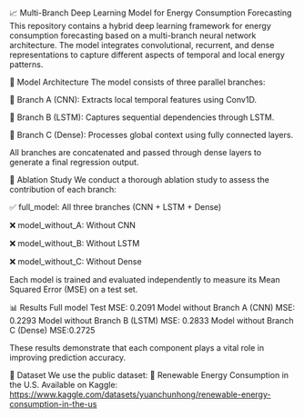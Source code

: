 📈 Multi-Branch Deep Learning Model for Energy Consumption Forecasting
This repository contains a hybrid deep learning framework for energy consumption forecasting based on a multi-branch neural network architecture. The model integrates convolutional, recurrent, and dense representations to capture different aspects of temporal and local energy patterns.

🧠 Model Architecture
The model consists of three parallel branches:

🔹 Branch A (CNN): Extracts local temporal features using Conv1D.

🔹 Branch B (LSTM): Captures sequential dependencies through LSTM.

🔹 Branch C (Dense): Processes global context using fully connected layers.

All branches are concatenated and passed through dense layers to generate a final regression output.

🧪 Ablation Study
We conduct a thorough ablation study to assess the contribution of each branch:

✅ full_model: All three branches (CNN + LSTM + Dense)

❌ model_without_A: Without CNN

❌ model_without_B: Without LSTM

❌ model_without_C: Without Dense

Each model is trained and evaluated independently to measure its Mean Squared Error (MSE) on a test set.

📊 Results
Full model Test MSE:             0.2091
Model without Branch A (CNN) MSE:  0.2293
Model without Branch B (LSTM) MSE: 0.2833
Model without Branch C (Dense) MSE:0.2725

These results demonstrate that each component plays a vital role in improving prediction accuracy.

📂 Dataset
We use the public dataset:
📍 Renewable Energy Consumption in the U.S.
Available on Kaggle: https://www.kaggle.com/datasets/yuanchunhong/renewable-energy-consumption-in-the-us

